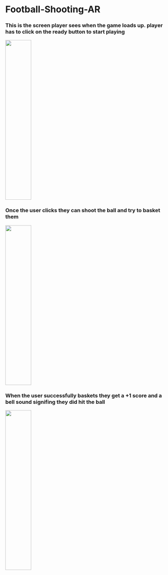 # Football-Shooting-AR

### This is the screen player sees when the game loads up. player has to click on the ready button to start playing

<img id="Logo"  width="40%" height="500px" margin="50px" src="https://user-images.githubusercontent.com/74761614/120649756-bc69f380-c49a-11eb-87d8-ccd5a0abcae5.jpg">

### Once the user clicks they can shoot the ball and try to basket them

<img  width="40%" height="500px" padding-left="20px" src="https://user-images.githubusercontent.com/74761614/120649772-c12ea780-c49a-11eb-97b3-426d5d6fcb59.jpg">


### When the user successfully baskets they get a +1 score and a bell sound signifing they did hit the ball

<img  width="40%" height="500px" margin="50px" src="https://user-images.githubusercontent.com/74761614/120649784-c3910180-c49a-11eb-893a-f1fd2527c02d.jpg">
